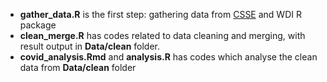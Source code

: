 * **gather_data.R** is the first step: gathering data from [CSSE]('https://github.com/CSSEGISandData/COVID-19/blob/master/csse_covid_19_data/csse_covid_19_daily_reports/10-23-2020.csv') and WDI R package
* **clean_merge.R** has codes related to data cleaning and merging, with result output in **Data/clean** folder.
* **covid_analysis.Rmd** and **analysis.R** has codes which analyse the clean data from **Data/clean** folder

